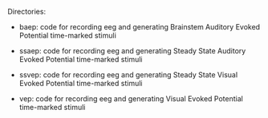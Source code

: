 Directories:

- baep: code for recording eeg and generating Brainstem Auditory Evoked Potential time-marked stimuli

- ssaep: code for recording eeg and generating Steady State Auditory Evoked Potential time-marked stimuli

- ssvep: code for recording eeg and generating Steady State Visual Evoked Potential time-marked stimuli

- vep: code for recording eeg and generating Visual Evoked Potential time-marked stimuli
